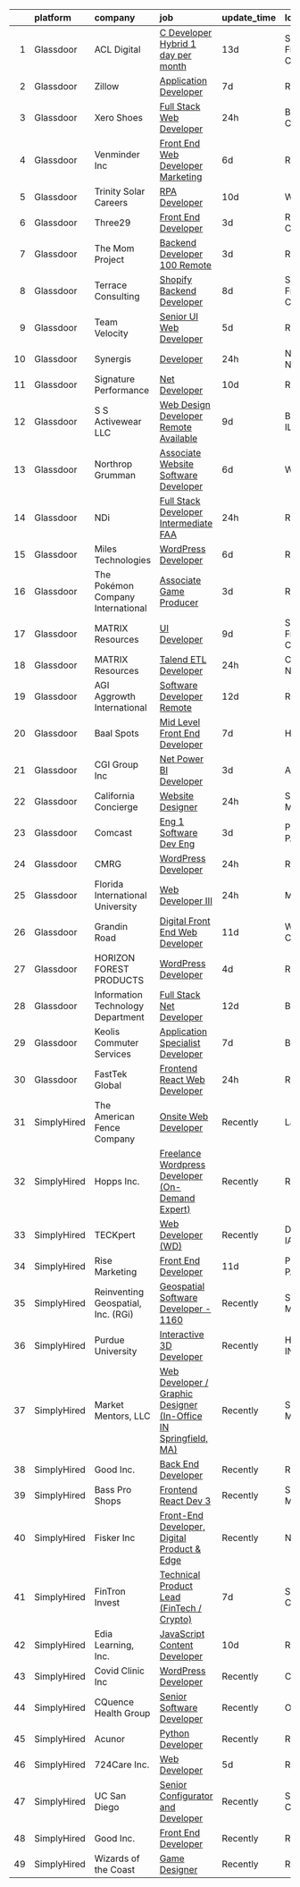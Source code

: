 

|    | platform    | company                            | job                                                                                                                                                                                                                                                                                                                                                                                                                                                                                                                                                                                                                                                                                                                                                                                                                                                                                                                                                                                                                                                                                                                                                                                                                                                                                                                                                                                                                                                                                                                                                           | update_time   | location          |
|---:|:------------|:-----------------------------------|:--------------------------------------------------------------------------------------------------------------------------------------------------------------------------------------------------------------------------------------------------------------------------------------------------------------------------------------------------------------------------------------------------------------------------------------------------------------------------------------------------------------------------------------------------------------------------------------------------------------------------------------------------------------------------------------------------------------------------------------------------------------------------------------------------------------------------------------------------------------------------------------------------------------------------------------------------------------------------------------------------------------------------------------------------------------------------------------------------------------------------------------------------------------------------------------------------------------------------------------------------------------------------------------------------------------------------------------------------------------------------------------------------------------------------------------------------------------------------------------------------------------------------------------------------------------|:--------------|:------------------|
|  1 | Glassdoor   | ACL Digital                        | [C   Developer  Hybrid 1 day per month  ](https://www.glassdoor.com/partner/jobListing.htm?pos=127&ao=1110586&s=58&guid=0000018359b735768601fe7c7c6a97bc&src=GD_JOB_AD&t=SR&vt=w&ea=1&cs=1_4e04e28a&cb=1663657523000&jobListingId=1008120640010&cpc=3BA4CE39D5B5DEF5&jrtk=3-0-1gdcredd0j4gl801-1gdcreddjk6f6800-801cc5f6b8a2dc37--6NYlbfkN0Aba5oU64R_O9Kj8y6RMdSSFXuPwn88DcWu9IRDlipDHjxHIIFB0atBqVJ04z1yB3-zVbBW1E7HDiuv7cURlbVcX1DLCWPJGCSz9faxy3NSQxHduDQPlzHfzkphYPy13RfI67sQ68DUIh_ZwbelPbL-_EdgydFs81pOBEriKRtxEYSCtTcLIZ-o8sT1TvudMGZaw3orXJn8FOTY1OMBBCXcKY_LMp1PlALY3VVyzwIxX4x8wms_DaFTUQzyBiBgQXpQRwiMypGkZc0bPrVTKXY_2tLDEuV5IOw9GG9AWtCcAPbmFo7wLJk0hbMGyrNvIWxXu_tu4Oa6RRilxrM4zsuCOVU6LnhFUfKgRc1VjSNIQ36ZdJks8dHHOrRZR63YNZ_ebhmivOkLr-xcQr8_mhnVPRJZZDmIPrz7oaFSu2tU1jW2iVGEBGgO8NktoHLkdMJkGpuhkQjxTfdnADUUoilZroncmKkai32O5--pLTaxMDAeQgybTXkFUqToa9S1Q6jYfxh-Pta5HA%3D%3D)                                                                                                                                                                                                                                                                                                                                                                                                                                                                                                                                                                                                                                                                | 13d           | San Francisco, CA |
|  2 | Glassdoor   | Zillow                             | [Application Developer](https://www.glassdoor.com/partner/jobListing.htm?pos=117&ao=1110586&s=58&guid=0000018359b735768601fe7c7c6a97bc&src=GD_JOB_AD&t=SR&vt=w&cs=1_d6483fba&cb=1663657522999&jobListingId=1008134172887&cpc=F41FEAB56D215062&jrtk=3-0-1gdcredd0j4gl801-1gdcreddjk6f6800-c6daa90a6669b9ab--6NYlbfkN0ANMurRYyPEXg08u6OamUd1Mvhk-zhFSGYIZgoJR86UvYL2v6MoUqae-sD5DnU21vpZhuaoMFJt9wVyEyvf2QA1XfguwhH7G3tM0-PNgW6CGdUX9LBJEjF1WjQkIfj4JRydtvPZugMScW5L1yCyM5tNJ9G8L6OLwOTqSFwB3txImu3bDppioLDptGTLiUMECxHfqPOqgSTw0ABBBCpKrGeekDEKX_--zHtZvKUl_b5DLWVwFiBQFzCHW-NXsWzBuQ95sHOz0lfEFDK9gQzFMtKgoUmFWxiHIXoLu3KNwxT72rNjB7f_hrxzhaYhH0cJefYqI5EJYcfQPbN18XXLxARhdCQic63TvNCKqy3hxBVWhhTSasjKkDylx5v7t1qDRznrZK69Co5E6S6vzJLEBT172Lhbe4xg4PELHxpR6S-byNXBaPgpcPI-S_NAH85ZOoU5qz-r8ZcAsqzOjNOd2MAYzhcigH9L5fmS97lN45wrhPowg-kJB_WfzqJUQ1RZnF3pci-acWyzoSwYMNmucWQcA1zMs8P9PXwYyMUlhbM-4l8t6gl0NR_lpz3kupiplvL9flWS6OsYl__sYvl2caS_uFeZqceVZuxIOPi9mzHntaBGbrIPZmxxHWn95iNR7eq9IKlNw3q4pbz6XaidH5r-FxKudmyQkkOMMDhvps6Weoetw5UB108uRBt6fuirJXQW1RXNat4HnXIxbBRg6cajChoDKPGHMP72HMxMvu3WrHFHcwNmmM2lLTrIujD7ZEPsEVxgTv0u22Q-n-mWRUYICofBZ50tw7p8EnNzhwMt42mirH51CkdH-rTaZnMWVWphzjsOcLePLvAJ01D-oPHLInBicwpN6Ylz-xsNwDzgIQRhmagO4THzMT0CugthXy4%3D)                                                                                                                                                                                                                                                                                                     | 7d            | Remote            |
|  3 | Glassdoor   | Xero Shoes                         | [Full Stack Web Developer](https://www.glassdoor.com/partner/jobListing.htm?pos=110&ao=1110586&s=58&guid=0000018359b735768601fe7c7c6a97bc&src=GD_JOB_AD&t=SR&vt=w&ea=1&cs=1_c6581930&cb=1663657522998&jobListingId=1008148824043&cpc=39BF0EDDD7C951CC&jrtk=3-0-1gdcredd0j4gl801-1gdcreddjk6f6800-62352c042d805973--6NYlbfkN0DzynapvrCObED1EqteACv0p0CMWqlGToqUPIkEagEWSBGIkxz2_2kyzR3XU8jSqGvUYMNKOLHPqyjDyctNDOnRIGbK0Qn2VDLXEGvd9uq8jmGFFK5WxTeDQ5c5cigF87eEHV80hqtzH8_72oGi20E5X1rEJMOodl9dSYziajniHTEU80PmcH5YhMS_pY-DXxmMRP27FTRYbmim640RHJRxc8WR3uLuPFHqt5w_9eIO_uy0lIEKchVX-3Mem4XDfSTfQApZA6D92a6aq3uIdQKHrOHhAY_XZgOvcngsA690_K1flUtvQoWXxTbUW_gk5ybL10MDG7_nO59i3tEUErvJv4rCk8u9Ef3wFE_4k1Vox-v5lbauEi__YWBeqR2VaoZmi5XCrNbjgR1dUPj-jmAxtYX3DEnLN4GMNohsmxU4NCzJz-_wGNYQA_ikWewMocXLffX7ipbhiGZcGOml1RsBu4WE1M4syWxfDTK5Y8E_-89OTLUJ-UGC8KlCRkTV21OjGCJwj9sAWQ%3D%3D)                                                                                                                                                                                                                                                                                                                                                                                                                                                                                                                                                                                                                                                                               | 24h           | Broomfield, CO    |
|  4 | Glassdoor   | Venminder Inc                      | [Front End Web Developer  Marketing](https://www.glassdoor.com/partner/jobListing.htm?pos=116&ao=1110586&s=58&guid=0000018359b735768601fe7c7c6a97bc&src=GD_JOB_AD&t=SR&vt=w&cs=1_5be493b1&cb=1663657522998&jobListingId=1008137705583&cpc=1FDE87803EF93CD3&jrtk=3-0-1gdcredd0j4gl801-1gdcreddjk6f6800-9c2c667d64d5dd73--6NYlbfkN0AMXubMcf9zG5pjFo4NIRXEjYg0qx6HblbRQuuKPpnfpXE45buNZenyR73WnvM6Gj_TxmnR_7UGvj-8cbteU4okCrs1kncrxm1xyl0xTadn0dtKG_-rZJMo7hj1OfHci8OjVNleQ2xJ0bkhckBnWntSSaB4v6iJujgNmaSADRvYST7rF6XPl8fUjHBx1xgA-06_Z_fH1F-SUzOenb7PjL8lHxK9LbFbKcnSPWA0VVZxkymV-eGL3kBNtr-8woXVcOJtSQYvX6hmaOkzQVgT7qcH-4kedS8p7HNGa6P6mdG3cUJBeyA4__Z7Bt23K55MYrG3vQDnZ22uOfLIVhf-WMaaqx2axc27awppR2RrgmidTGU4KjzNOAKC017ua9SlD47e2v4J-LNcr99lSBNa5LDjnw-b9LYJ-bYkFNTUccFMzmowsghyk3t_2LWEXAQ5GRMlO3Ch74DKeDHdijkGHr2a0w0Xf4Bdy9k%3D)                                                                                                                                                                                                                                                                                                                                                                                                                                                                                                                                                                                                                                                                                                                        | 6d            | Remote            |
|  5 | Glassdoor   | Trinity Solar Careers              | [RPA Developer](https://www.glassdoor.com/partner/jobListing.htm?pos=107&ao=1110586&s=58&guid=0000018359b735768601fe7c7c6a97bc&src=GD_JOB_AD&t=SR&vt=w&ea=1&cs=1_c6aa9f6e&cb=1663657522997&jobListingId=1008129949336&cpc=DF7064BA3070673B&jrtk=3-0-1gdcredd0j4gl801-1gdcreddjk6f6800-4a8083cded4ec5be--6NYlbfkN0DRfXgnCNOeOJA9-9ohrCveYZpir8Ow4LyTLNPAPiatnQ3uk41n9Y1U_vOLC0ie6Bmai_HBCjMUydSkxr87UCyvU176Z9vIC-r7483aBOzgzHUzbXHDBGgN9PJlYVko8z9R78ODMCO9YxnKtPdHAcha8-3r0efNI80AuLwsWeBHywyJqZ7NWVKbJY-XrNWs-YcGnzd_qBXtOmnyIuBnM4KEp2PVXWw1iUTLFfv2J1gyxRpDbeltOsXE6dgQOPBykmFNZ4aNW4I3mvQ_KYPqnJvlzO9vsr7ucYxuBSuTS-6ux57Eq8Gw7PRMlT9qV7I_5PJlVZ3SBIyc7ajVusugu718dpJ6bFm3tUjRx-NwN0ePjPJ-PCJnwQfOIK-HyadrNbedP55Ehucx1yUlUyQijGrh_QV8UdYVbS3uv6y8bRaUs00OEyjnFVg5RgQfgXbtoK083Lw0faqVgEojihHBZT-G2xlB6V_ME57DMI5xSCFmUcNnNBNjv9am9yhVR-8iyP9TkaBqr0iqz2MTOx0KgGkOxDAHvmQjwxQkltv02Lx-y15avLoRzt3-Fbf6MJ2X39H_XPhwOsoINqCVjmqHcq-_YIjrs2yDcaTVSNpvKnWUCGyq_Tag8nBO615Ki50bp0Sm9TYdkO2MAj8YNDUioPDexXrwSAsf6WHvgCJBEOTgXw%3D%3D)                                                                                                                                                                                                                                                                                                                                                                                                                                                                                                                          | 10d           | Wall, NJ          |
|  6 | Glassdoor   | Three29                            | [Front End Developer](https://www.glassdoor.com/partner/jobListing.htm?pos=109&ao=1110586&s=58&guid=0000018359b735768601fe7c7c6a97bc&src=GD_JOB_AD&t=SR&vt=w&ea=1&cs=1_becfe3dd&cb=1663657522997&jobListingId=1008144963494&cpc=71532419B2302243&jrtk=3-0-1gdcredd0j4gl801-1gdcreddjk6f6800-89d413e20bca50d4--6NYlbfkN0DOpJe5sqvsnS8zp4zrY8TDjR6pOow4ir8kCLqfjZsI7K6Y8gOkEEoY8NgEAarjqcE0KsLilZNPhfLw9yjQmhzXtf9unzjZpAisa73DsVuwSAZoRnimmCbNdektoHwY7olP7L6LACQsWYkJ1_ibeeirjVO-WbxZ4qUQSj4OVMVDd-lN6FmW2DybGPL7ChwXsNt7lCkNKY3gfdJr91Okf33pbiPcTg-NemF4UwjxIauakMj35dusjBCLjjfpuvg3IrJ4zSG-sEuDBwn73EuBDXLqs-wcLXFpZnXIVzVf01O_vFJnwBJ5xoOPOUppWZhlC40cCQl5_QDgjBQUSKEOadE1d6kbhmluPbXzCUNAOoTNFFFFqfmZmGVapCRpdmfLe-LY2ejnY-fIBk4QiCywf6KBgEa3yLqWAs2P6vZhx5ccMrW0Zoxg_y1vUSSjgsHoQtbRTN4aXu4oJ4vIKPADDzixWeBoTyz7a62xIx-rSvr9eCMvhqoTq9tgGNgkqSR8YaqCK171pNZC8V14XPhxHg04)                                                                                                                                                                                                                                                                                                                                                                                                                                                                                                                                                                                                                                                                                | 3d            | Roseville, CA     |
|  7 | Glassdoor   | The Mom Project                    | [Backend Developer  100  Remote ](https://www.glassdoor.com/partner/jobListing.htm?pos=125&ao=1110586&s=58&guid=0000018359b735768601fe7c7c6a97bc&src=GD_JOB_AD&t=SR&vt=w&cs=1_c86f03dd&cb=1663657523000&jobListingId=1008145392686&cpc=5EFBB0462F9C6B7A&jrtk=3-0-1gdcredd0j4gl801-1gdcreddjk6f6800-5b651e14934926b2--6NYlbfkN0BDp_epf89aHDQhKpPegNJQ_ldQpEFZQsM9OcONMGxWx6pU56EKHF58QjVdAUvn2gXeOSoS5MfUM5pmSBkzILcBCDhvZcgyVCenVeo9HuhxDgSwcYvHaeBkHXcxGKGn_zbaDhzZFX2bE2yXLiQ6m8wrnKPgv57wGoRs6iBPFgjlgTGtBI-FVe1jq_BTUY3n-0t0ymEc0bD1ADS5lbNP2DboO0HsAPJSZfB24hH7VvBTTQbAxL6JbeYMOEhcDK0usYp-nNA3x_swf4sBDjq5_AT02K9sJB5HlGYFb05RH_jmpKX1CSqzoFGgKunVYusQ5V8tr91BP-Jzed85SR2OX-Y07uy8X6JeRDAzEaXIqLI7oZubv75aEprnnz0tG7brpyC7HAdii99DO2BGEm-zPaxeT6InJk6o2tYb2j890U2WspUetFhTCxskVOqCTgbZ8X-nWz7Z_io3HlBMV2MHwUFGWtloS89l_gVt_VNR-V02Vg9AVepDjx1bdty7v1GXMisbBMO-77fSCe7g1m3TiKPQ3RNmSvaA2vnRkZcjrnt6NcjxV8vRTdDYqQAu9NrjeKnRIQe6as8jAQ%3D%3D)                                                                                                                                                                                                                                                                                                                                                                                                                                                                                                                                                                                                             | 3d            | Remote            |
|  8 | Glassdoor   | Terrace Consulting                 | [Shopify Backend Developer](https://www.glassdoor.com/partner/jobListing.htm?pos=101&ao=1110586&s=58&guid=0000018359b735768601fe7c7c6a97bc&src=GD_JOB_AD&t=SR&vt=w&ea=1&cs=1_e1e15932&cb=1663657522997&jobListingId=1008131665606&cpc=3FC978A59470AFF6&jrtk=3-0-1gdcredd0j4gl801-1gdcreddjk6f6800-1c745938638481c9--6NYlbfkN0DiwaVD3HiDYB5250xOpg-Chrdpscpx_0ux8G7tjQr9ZR6UMPMRjdTvTUWpf2dEqSjMT8llVy6Q8N0e1JKvFsdfzuKIu0sxfrHWG-Kar41zu5GpyEoS5KY-3Q0TFELCpMXZoWPJQJHrr_aangUA5Y2m1_4W9Quqo6IehgHp2FD9wNUGsjFMD18NZisCFPifBlhFl0tl85vP83s5kLlL-pTHASsqv06n2nAICd0N-RXwgd8Kgs2kSrmrr8zWCewO4ltTJmn8ReqK0qcpEMdzuyBV4ihQUM3DeV-TcYPRvFd7lx7QAnYO8H9zE9IQ4oVNn4Wd-oaIxApsn-OFpq2L-kqKCEv61eXrEDiDLCj-2Naezo7O_KQuBDe0XXEztWVDQo1WXSwsdsDCaU50EJoLIvKDu9PBMA7KIP7wFNrflpxTDa5McNdCxZRYNaIhrod8BdMB0e44_Q6wfD4_JN0lf8NZT_OjyHKVVl6ij4gq_nzqraYhywrQf_8Jn2Cy6dEZeU0%3D)                                                                                                                                                                                                                                                                                                                                                                                                                                                                                                                                                                                                                                                                                            | 8d            | San Francisco, CA |
|  9 | Glassdoor   | Team Velocity                      | [Senior UI Web Developer](https://www.glassdoor.com/partner/jobListing.htm?pos=119&ao=1110586&s=58&guid=0000018359b735768601fe7c7c6a97bc&src=GD_JOB_AD&t=SR&vt=w&ea=1&cs=1_247000fd&cb=1663657522999&jobListingId=1008139737106&cpc=9DC6E4D8324653EE&jrtk=3-0-1gdcredd0j4gl801-1gdcreddjk6f6800-a6a900c947c52d3c--6NYlbfkN0BmIoKocX2EPZz2-LnVx7uj6CrWseJC8UJJqrhDAcGvGbHIfW2NzX-jIZ0y8ufI-FbHVDakPxMfsXPNcnSp0AHIajoCZHbxt_CsH4mo9OCbfbe4c_msTAouXwL4dntkNMyUN_1K5NpnCFnpLJA4H3rBxHNmYNDQgyOsCKV_4buafCenoF19WReX3xe0sTn4ao37yWsSo74V5vP5KVEsI26C6KpeXygtuFITzwZjMQiLzL4ZXbDZZ2zEdjsZiH02sqD5dzxsd-Hy-X_O8aN5kyfzSSXu93Xq9dONzaIXjPzFqq8rbSYgkrFmJwwdwPtvEAwYildph3Eu8LLM5kW8tYcCwelxPAqUVK0n9SO8BW7FNPDg1e0VeWTvqBm2UJ_iuHRuwehMR4jgHyKV2aODHICZZKmGNvt_FSj5VrUyoWAGHRAs36XMeboIPlBoTpf0Y_V_m7lmFn_0J20wxwISDT9PbFNAGUt20-sE-z7pzjWCoHk6aQmStDue1yFg9SOaqms%3D)                                                                                                                                                                                                                                                                                                                                                                                                                                                                                                                                                                                                                                                                                              | 5d            | Remote            |
| 10 | Glassdoor   | Synergis                           | [Developer](https://www.glassdoor.com/partner/jobListing.htm?pos=123&ao=1110586&s=58&guid=0000018359b735768601fe7c7c6a97bc&src=GD_JOB_AD&t=SR&vt=w&ea=1&cs=1_cfe44b66&cb=1663657523000&jobListingId=1008149172444&cpc=632C08DE5A4EA969&jrtk=3-0-1gdcredd0j4gl801-1gdcreddjk6f6800-ed24ccf871aaacdd--6NYlbfkN0DW_ZuMbP_m-EQUZBg93ahRtEkkdXdviKhoJnsIHoZm_Bzf5R8b_260hvBh4tWqlvhZi22Z_TT16lIpTTE5pWdOdzHGAhgbKPwlscpXjr9tthTS_cw4C5AaNpIsbpbIyCe9e_hDXEGSMJO2_kiXSqOnYraQJy8rcUk-_XPd7AnHY9L0SKwnlnMoaEmMIgF1SLZkV-wFvdyIuL9L2Oaa0yBbgjw7fSs0ZVZ-dLrcm1ZslW7s4oNkCHNVe5Ok4U2gRa_wiTLJKgKE7A7gI4NeSdOtPh1KfI3MJqSxEe8T1LPWOXJ_QhFsF2sZRhh0OVu9brElgVqzdZ4rmTlTjese34XqWS6U35wCVXlFJcul6eSvPkf5kbiBl4jiTLa3rEffzTUofExB_ttpQup11LhoUyEYJ7yKMulyD25Dm036NOTwgGA_pNx0ODHKEb0a6QDlucyItM0L7Eg1PzxPq0tNnvV1ije9_pG0D8oShjmXAlbz0_YOJOItcmypQOiV355kmO56w6J23pCyPg%3D%3D)                                                                                                                                                                                                                                                                                                                                                                                                                                                                                                                                                                                                                                                                                              | 24h           | New York, NY      |
| 11 | Glassdoor   | Signature Performance              | [ Net Developer](https://www.glassdoor.com/partner/jobListing.htm?pos=122&ao=1110586&s=58&guid=0000018359b735768601fe7c7c6a97bc&src=GD_JOB_AD&t=SR&vt=w&ea=1&cs=1_791c2007&cb=1663657523000&jobListingId=1008129201684&cpc=44CD5376B8534B8F&jrtk=3-0-1gdcredd0j4gl801-1gdcreddjk6f6800-f276d1115cf58d0a--6NYlbfkN0DdI5e4NrRhJzkh5_rNc4iJsqmw_rK-1extVvYQlMkdwFRmXS0qm8nU-JxbqHleaeIjy00LjGaNRKyKI8tQK73iJvL9vjfzdUjL6MmRzYFsT-Tf_2d6pA67Vr_5YKQQ_zKhdJbkV3jrXuP0XPlNHTLuXoc_2d_1Qj8SxURG6Hio4x5gve3RpCdOKEhBqB9Yot5jy3aSjY0cqoAWvF13p06lmHoA-8nS0f6DHD03za7DG8TsMvk0z2wm54Q7-nk16eun2onxtshhoOGfdL8WdFtLCdGtm2fpadEwTW1Kxjtbc4SG-wOqf2RryC7ufCwUofvrbmpiVJp8wymX7XpmsGH7UM4qsfMr5mXzKM4wFy9R_AMMyDEropFZ7e2531xqTwIcgbu9bXHAThopMfoLTIHkbf1dnBp0xGrkWx7bZnfvXYAec24PX--mH4qjSwSiPXIA8x-WRKLFOYIjYfhjWff0UEUdhoVFAJ-Id-PP9vW_iulgNedta0ur)                                                                                                                                                                                                                                                                                                                                                                                                                                                                                                                                                                                                                                                                                                                     | 10d           | Remote            |
| 12 | Glassdoor   | S S Activewear LLC                 | [Web Design Developer  Remote Available ](https://www.glassdoor.com/partner/jobListing.htm?pos=121&ao=1110586&s=58&guid=0000018359b735768601fe7c7c6a97bc&src=GD_JOB_AD&t=SR&vt=w&ea=1&cs=1_d2620925&cb=1663657522999&jobListingId=1008131212019&cpc=654405A9B1E0A9F5&jrtk=3-0-1gdcredd0j4gl801-1gdcreddjk6f6800-e77e0e5672b8281f--6NYlbfkN0Ajr136nt6A_LHOZ7dazkZBMRVGXfFx1UH3hXSlGZi78qV2vh4IIPaG56QxCFgA56BicBY0oInP0QPYJd4kFVbc7huEHz1FXVqLxP8gElzXxfnWXkWC5Tk3amEWpKQOdd2DP_B235foqRfXk2sCy5zcr5ta9uztYyWr8zoLSfktUae741wAEOImCxf8e0o5q_ycQgCe-ixKA06BIbumOe5BLPPJtlkagwve9y4va0OfsQAKsxCenDo-e0egBF_YeVmTaHsb1PpDIfkcuksTRm1CBPpVNSQqXTL7puXC629Qy_V-ewNsSH8dpfrqbqTNaVMQXwoxF-R16EjOGRPCO2eUtOVAmcSkLUOI7Aw5su9_3wk74ykTO3Xjqe92rABt44B5iKSrv6T4TSOskGBk24w5eD8xnt1NgGnTF9112X6Bpab7E59f8elpd7TkQR1lBeN2nXNcTI2WDhqZFp7JQm6XL9Wjhj9iOwSXrNUyxH1foHvhw5oji-NWEHwDydevMd8EDH9klcKsbbu8tQv2wiGLVMfPvQtNlcA4E22oXEG-U3v2Fy0kJI5NnR2WvjJi7j0BZG9Ze-umiNhCKl5r-xxEnLAIU11bfYMtFZW5pkOU9USrHdO536Qa7YHiYSnQvCDutyZ-rrFKO_ssjGqdPuMk9ysoP1hc-2KbUquwUb5qzpsLfAJ-FCatrcJhI570bhG1WHpPPyLqldA-_hxRq03LB_k3VGamtex6GkYF2bOxjvaYcL03NY2HsN_BywkQbzA%3D)                                                                                                                                                                                                                                                                                                                                                                                                              | 9d            | Bolingbrook, IL   |
| 13 | Glassdoor   | Northrop Grumman                   | [Associate Website Software Developer](https://www.glassdoor.com/partner/jobListing.htm?pos=104&ao=1110586&s=58&guid=0000018359b735768601fe7c7c6a97bc&src=GD_JOB_AD&t=SR&vt=w&cs=1_f61d94ff&cb=1663657522997&jobListingId=1008137362453&cpc=E5CA8B5EFD9AC7B2&jrtk=3-0-1gdcredd0j4gl801-1gdcreddjk6f6800-86b1a5d6f9f172cb--6NYlbfkN0DPf8Tf_oakpB62WadId2dzQiWExtALTi0lpCM--zHBL1trAzPQuAwgDIBcPqMXQ2nc4EmwImsHmwE1-gnHruXxTntoxsk0MzAG-MSGLqf9XKwwNITuXSWbe8SV1c_vt-SIXVtuLKSFi5VnwXvOVZ0nAFl2Q0PUcJ8D4X6Dh5bXHmYQxhwi9XpojqqMKIlqHlUeq6beAfYll4mkNnt_T1GKWyGEbLiBTtptLB-k2ll9QP_-7EFgXq2v6B1N2fLK1KGym3csxRL4vHeijx2oT_ET28lK2CAILjmYMMLMDAJo8H6kSjdnon6iUFEd6rG9Bg4gatdta2MTkmZWcpPLDMzrZkOMOCxqR-0-Wl1kVXoBf4UOkQAc4BsFa5rWT5Frkk8ZkUOgrcZMVtuRGMkZ4WBXEWFkBnQsvlk8mEmCvfZRMRIE8sIjJhchOFzssemH61Tgh2Tmg5Pq-15SPD355QrlfYICq0dtgX-cto3XvdBoP204JI80wFiIdTR5ownKQkXQmjpaHDzLWJJx5M7oFPi3e2Lwn2hO06_wrAXckBtAJvGo6go0plecb4psEiSy7G7SMkbVGBjuGAJLny4Hr7otTcV3mEurA105gLULgVHD-b2PBLp4RsAa4QGzB8nI7gQMDfQO41mLPw8NYJ9AAjUZn_sHjkeqnEc61FRUmuwafL_leWir3DCJ1AQVzso-1xuqPS-ib_SPYUL5lTeHRpDfwHUW1Xv-GPddz47Bn2ywXNq8NxRTl0iJNdlcLFd_QnRtIH-IpScr5hJ2elEIdw7PfTmEINNSShkdO_OxZjCB4w9x3QaxzLsjMtmsau5Zs9EpssQjfbX68ebKEPzkv46KI4GkNIMrKRnemoAJm9ZdInCDxMwWOeM-)                                                                                                                                                                                                                                                                                                    | 6d            | Walpole, MA       |
| 14 | Glassdoor   | NDi                                | [Full Stack Developer  Intermediate   FAA ](https://www.glassdoor.com/partner/jobListing.htm?pos=106&ao=1110586&s=58&guid=0000018359b735768601fe7c7c6a97bc&src=GD_JOB_AD&t=SR&vt=w&cs=1_3dbdc4b6&cb=1663657522997&jobListingId=1008148744725&cpc=009A9C8147DF705D&jrtk=3-0-1gdcredd0j4gl801-1gdcreddjk6f6800-60c1a23ebb733074--6NYlbfkN0A3VaODdm2fK-WKemQE1laBmzgYXWNd3f1w72UIc7GlbNjKirEoYrPncWt0EFsYMYdrr0c9wl38zsC_AvsQiWz_iJVSWIVIHaBNL8ubywUQRO4NNWhb9-M0OkuzoULZytnG3B15vNf2VgrkaeC2LYlmwO7ObY0yXMsegk25YAyHsbryRZv-Ydbac0-7_JPkhhJB9ldfsXNSkRpxL3FphY4R6RVxtxpiWO854BeOQrHcuDW8ykaAoxgGYr49tjt9ljVFV2y2d-Ur0XRAgR-c7DbtIEpxRWgafzamp5EEWaXAZKCyRFUOLc8eccZa1St0nNUPnA8aK76J2HRy1EKZ8NboJlLG6vp6ForjOSGxg6FjWSvNA33mwjkuOB-U5T6tRKgMLkaPXDhQrjWb02FsdW0DQvRA5WLGjEx6IV0FjInrgPMFkoU7I8Lqa_-wSJ0KSrqoD9xr9i0ge2Y6_C-UD8PC1wQyTUDxpFmjiVCdQIiqGQ%3D%3D)                                                                                                                                                                                                                                                                                                                                                                                                                                                                                                                                                                                                                                                                                                   | 24h           | Remote            |
| 15 | Glassdoor   | Miles Technologies                 | [WordPress Developer](https://www.glassdoor.com/partner/jobListing.htm?pos=108&ao=1110586&s=58&guid=0000018359b735768601fe7c7c6a97bc&src=GD_JOB_AD&t=SR&vt=w&cs=1_c9fbde78&cb=1663657522997&jobListingId=1008137033580&cpc=8795CF9063CD573D&jrtk=3-0-1gdcredd0j4gl801-1gdcreddjk6f6800-a11965af55a398cf--6NYlbfkN0BVdf1B6PmM0EbVgUWLOgQvNQRrNviRWdVUeK6ei5hun3g8Fml0tpKEPtFJggZi-KvJX8DkkFMxHxg1KVCnDH3iXLRbs1ZCUpoxUVrDwHHubYB836ZGil8FkKw2TkzWN52-PXMt04pv3pMkGFVzKswV4UVUU2XOU4JMpdwgdE1dEeqIZlgRk4RaFr7VTeoQpqQZF1SpdB4y-6HuJw5x_-igJYKu4inscX7OyPnpyNrHRaHTyR0CVH2bq-r0IFloGkmkZlhZ6zoZRjnAS2tEd7QPqWXu1yTVvx7ef4PQDX7XgatAZt5nB18sQyEMYmAWb0Q0LLkBSz2ZklzA_5bBv7cJMNGS82uZ44w0MsqhMphgENlNfa5QvDSPJl7INO9MqPntGYB60MgbhViTv51A4ytuZgOMse99UKWaWiVjCnWjfjNfLOeD33k9JwNiFK00YYRs-TgEUNGedEUmdXOqybRkdSVXzHVCmRSGE-pQfwGF5Tweix8ObOSu8xb9ywqC_npGdFvU_6X3_w%3D%3D)                                                                                                                                                                                                                                                                                                                                                                                                                                                                                                                                                                                                                                                                                         | 6d            | Remote            |
| 16 | Glassdoor   | The Pokémon Company International  | [Associate Game Producer](https://www.glassdoor.com/partner/jobListing.htm?pos=105&ao=1110586&s=58&guid=0000018359b735768601fe7c7c6a97bc&src=GD_JOB_AD&t=SR&vt=w&cs=1_01f830fb&cb=1663657522997&jobListingId=1008146008166&cpc=42BEC95245890617&jrtk=3-0-1gdcredd0j4gl801-1gdcreddjk6f6800-f24d39de5ee6636a--6NYlbfkN0CsgUO0V2fSZxJANSxJiftVXeq1wpG4BxYFHzXoW0hPJv2peq4EG1Sb8vgmQ-Y0im--14h3cbhZ1KRewcYKwpVNiJTmWxjYjCgWeSZ6w5ZAQb6UqqzUGwnwxvxNTmTYPHx3TcsEUl-eQjKkoqlkUEY-NacivUSIHnhDe9wdTko0qRDNS6BDBsfcrxINcuc_ZwZS2lNrK4IHJpdRwaQvBxP-SwyiBStpvxm2Ghn_N1YsH5SiEyYZI-Gr7COHHDZUf_xMrry5bxfAokBN2Rgn1KTX97Fahu3J-xFoVYnOMBm6t14OYtSxFcbRfjzMznM7Vz_QbP2lnYvRvIVeP1vLWPldcc2NjwpjiGEO2Wpx7jv_qg9REWa18hVEgRMP1syGokC4Web643L0OV2QAoH8AJmkYGupjrlyVkdpBZPjy4z-EWrP4J_jRgjZ2Xhw7LbVBzrpxvVVZx1ENHV5sUeBbGRZGIpekLWlWEc6jyeQB8asKVKr473EUB9RLgbmS91VO3RASnwfiLLDmrDjRx7xPEjXlNaGol3Nw1CBt9XBXHAf2J-n1QtmhViUPYZKUTAwGBLA5g5mw7Ji9O8kd6d0oieY2O7tLXXCpQVA0I7OdXS3vziTy_fDI1aQUvp_U5MBCOQpdjOmPjm_HyJ0WGxI6xXQZGpoYAyy2Ptvm4KSxYMEJyeYlaos4RGuW99c_-_XL0FDu6FvowAE4Yj1IpDhw5RR756_YmVTQ1dWLhvMRbk3uyRTd78xWQh2DmxZVX8xvEtF8yvjApOyJMMBy8UEnsVgmex-2hIqN_xCcyPhAjxbncw80sv073sN2Ucp70T436Og1u51mjHbxRWx3qayBvjGV3i7PhzGm3RrXZSkQaIZm45fVFzyK09U5X0NXfJmMXJCnKBFwmQ9XiIzsoyURH2CfHoQrJ-ehxyOEdsaJ3ompQ%3D%3D)                                                                                                                                                                                                                                                     | 3d            | Renton, WA        |
| 17 | Glassdoor   | MATRIX Resources                   | [UI Developer](https://www.glassdoor.com/partner/jobListing.htm?pos=128&ao=1110586&s=58&guid=0000018359b735768601fe7c7c6a97bc&src=GD_JOB_AD&t=SR&vt=w&ea=1&cs=1_fe21a541&cb=1663657523000&jobListingId=1008130533003&cpc=6FC5BA77C9A4CD78&jrtk=3-0-1gdcredd0j4gl801-1gdcreddjk6f6800-5cac1ab4497b3887--6NYlbfkN0De5ppvndiyxA0pMSLQzOe_j9Mra0KF_8EhxTxOKXtZIfhM20E97mGJ6rqAxbACvL_0a0SB8ifsRZ7oEM8G6w2j_yHRsOrhKLkfDrSWVCp5MuHxvDNwDX7dNTe1Yho1QxbUuO2l8kg9aLCwBUQi1wnq9uEcvLeuv6V6n79sQQC5cgPGvYJ9D80iv7ydwEAl90fEegVbPvV9moePcRo2U-6eehGb1gpIPnrL8O-AYP2BXqYVmyG0FhSgujTpcUjSHgNXMN6d9TUkP5ux9MOk0Xjt0IREKXxhDBmdN4exiMxxxxSwTYkU8r6xrhEEbHoQsERICit38LL_3QsVtdvv7bVtO09hg6AHcscoSoPLkYYf2oo3R41MMeHoigdtPP_0DyYFYcFlbMosiuYfDY0Iekszx7ZfBdb6VldwZ1JxxrkI24Uo59PvIEPdEVxqho8bxdYL2btOheouskopWFi4e5KYrZJlsQH9t4D8tVKSN-D-Eg-sHBIcsyCmtkFB0idgNosFJDmOWPbWCjsjQ4Y-nPk6johO9apqaOGf_04xSVdaig%3D%3D)                                                                                                                                                                                                                                                                                                                                                                                                                                                                                                                                                                                                                                                           | 9d            | San Francisco, CA |
| 18 | Glassdoor   | MATRIX Resources                   | [Talend ETL Developer](https://www.glassdoor.com/partner/jobListing.htm?pos=130&ao=1110586&s=58&guid=0000018359b735768601fe7c7c6a97bc&src=GD_JOB_AD&t=SR&vt=w&ea=1&cs=1_901888dd&cb=1663657523001&jobListingId=1008149549915&cpc=451933188B21919D&jrtk=3-0-1gdcredd0j4gl801-1gdcreddjk6f6800-77c98dd778275755--6NYlbfkN0De5ppvndiyxA0pMSLQzOe_j9Mra0KF_8EhxTxOKXtZIfhM20E97mGJ6rqAxbACvL-9EW0q10WdXFRtF1yTkZaj6oucrhOB657zjUNEkjnXcjc6-tlUnVeK5Y3t-TFQjWpPk3XEWaYMqhMMHKo4s7VIgDQG1sQlpny3A0_4JiNyfsKNco84GMJIudZRkbAb2t-sjpZOmlMbld1wYn8QIs-7lRkIEhDdGgsIdusin4HJtP7y5L6XNvCsl1UqGRDnyyhsLu7M4qcz9e4OujEL-2hXAyqH9HrYX2CiD7xl-YGy_nBVS9fK6H_DtBmfWTkqx7aX8Aslx5VWAekF9gALXwjB3xLw8bQ8BFGt3LvTFwI9ODj_R27jSuv4BdwLR5tQCXkeyZUb7cAAXzdLwx0yAvm73grM85R8w3w0KpybgQ0xyf2sY9CXZyQS7MXcq_wDmFUemMfNwD6AQecNFSqubpD1j5yoJe6csJAgbIF4qK8ysnPFB4LDtKh7rkvd7dJcFWW9YhPksrERgXgITsUNqhtsN6GO_MsrDWVQ8DdfmwyfNIQVRzeX7J4W)                                                                                                                                                                                                                                                                                                                                                                                                                                                                                                                                                                                                                                               | 24h           | Charlotte, NC     |
| 19 | Glassdoor   | AGI   Aggrowth International       | [Software Developer   Remote](https://www.glassdoor.com/partner/jobListing.htm?pos=120&ao=1110586&s=58&guid=0000018359b735768601fe7c7c6a97bc&src=GD_JOB_AD&t=SR&vt=w&cs=1_0031b064&cb=1663657522999&jobListingId=1008123247793&cpc=9C2286EA3771AAF6&jrtk=3-0-1gdcredd0j4gl801-1gdcreddjk6f6800-240493a7e473301d--6NYlbfkN0Djn2IX06ySSIMu1gfEBEDPYQmbvGwUh4vHPX3-iaCFfQnsfj8FxF0YxhOo-2lW_WottpGOt_iG4K_iuSi4My_2QSelA369vQAk0Bh05a_GpYG05czbSHP5QCpBtifp4rrO5380BLmxcgc1z1li4FB1991ijhvWqHZ5Zz5IpE_XBzXxDc-YHAxhfzgzApefNWDVWIceBlUjh4h8WQGTqZk0ZFID1wXgVVQDMJPrabdL0OLxC2gNPe_Qs9Rcox4CoaLuZxKHQOkjiEHz41D3yDObjr6Yknc_NRGqGe3jZ3DUtYjLLgfuBmR6B-OrCnUiVZVudf6JHiF3RbmCiVQbZDDi6vV-68_4bI4pvCsfHslXJNTz_YvyzClP1eAo-8ZDgkbpnLOWHIlGs7l3C1vwN3giolJcjAXkYVkb35NkSiJI84cUHfDxtzrbV2S9JavkTtU3w9fhkV-v3xlUhDnB2_1JU4S66M_CbIfabaG85ck59gYs9giAwCE-nwAHbNtEWCNXEqZkgtmNEFBgd2p1j8mZyiTaiBZEm2ILLapE4POZE8DBuUymbtI9J8se4Ly1InoCMsgfBUv7jw%3D%3D)                                                                                                                                                                                                                                                                                                                                                                                                                                                                                                                                                                                                                 | 12d           | Remote            |
| 20 | Glassdoor   | Baal   Spots                       | [Mid Level Front End Developer](https://www.glassdoor.com/partner/jobListing.htm?pos=114&ao=1110586&s=58&guid=0000018359b735768601fe7c7c6a97bc&src=GD_JOB_AD&t=SR&vt=w&ea=1&cs=1_33b1710e&cb=1663657522998&jobListingId=1008134394442&cpc=7F6F94E2229B3AB5&jrtk=3-0-1gdcredd0j4gl801-1gdcreddjk6f6800-6139628f606b89d7--6NYlbfkN0Bd1WtP5csUnixH8rSlRh3H6CMdDCnKzNYuJQ93LJKst7TdpxJAGul6YKdq4xQ9n4hw00X9u0XFrLYm7t09AfoEFklp2LhuKapw7ytNDnF2gOQ2wSZ2edXq3OYWryNr1Iw4J1Rllb-j9glW8RvdrpoQydN8KqAxY4tdC5jSFQG4SrVpTjZbDpURNZmj_vg3IQo_kKq7TCs-ro6ItU5opOzjQ8K6yNBg7vCsNGCNxUlwE1lP4lG6a6Ue7gtw8k9HoM1I1Jds734NFHHNEkor7WDUfOD4SXFy83MqVs4lmlcyzQI-1N_ZziwlvbHrzGnLiUMFJ6B8icuX08qaoHgNhutcRjd46xXm7XjoVruYaS2PwObR0ut6bb05lZmfcQlUeFOKORkhFv-gmEkX24CtnpaS7HyyZywjKE-BlVYRkTNYsO-ILnyS_uUyjerQIJfv-d6Yg_-s5oEASv9M9FRLdFRDBTGes5qeWddLYRuj5aR8VkvYsTNztP8JTmUKrP9fZPwnpkqfE7tOnw%3D%3D)                                                                                                                                                                                                                                                                                                                                                                                                                                                                                                                                                                                                                                                                          | 7d            | Houston, TX       |
| 21 | Glassdoor   | CGI Group  Inc                     | [ Net   Power BI Developer](https://www.glassdoor.com/partner/jobListing.htm?pos=103&ao=1110586&s=58&guid=0000018359b735768601fe7c7c6a97bc&src=GD_JOB_AD&t=SR&vt=w&cs=1_1af00ef1&cb=1663657522996&jobListingId=1008145709896&cpc=3E225290CE1C2C09&jrtk=3-0-1gdcredd0j4gl801-1gdcreddjk6f6800-ae3dfe1ebfb29700--6NYlbfkN0CmPt6JXytAhZscz-5ZOP53MMQ49Xi4hmwETo1lvmuAlevjIw8jJ3AlvntJkfy64jXHMco4I5fjTqx_g4QlEmaz8_44x4IoWZhS9yAya01MX6QuHEHArsM1MWPABlAb0RHVgrb8zQcB-7zqntFq3yjTdgtKSwT41XrGGW-vdAMD_TvQkgPoiOM1s8fdmf1TKx-qewAK89ol0zQKPC7Ow60j0k6KCJBwYB0_taN2B7hIlNge2UFyd0aktM4Z9FwYTMfzOFpCS5Lj9k5qZWI8ioPoUOgeKgpqQL2HQbAXof0eyFHKPwMMzt0e37X_D_VEWEo9ypm2eCw0WtTsC5_0Zutr9YTbt61JKCoy6n-R3pp1b6b8Sn7ibhrEe400vA2DqkeoL96aRv4JUh87fFTsrtZB1wkk_cV8T3A8ujsZWW0SPaD6wY4avdONfGu4I8wtGKChlRNmE3_vjIgKOfibxvvi50XNIFP14_aAvcmFqazeHirXAl8ivJBCvOSS7XA0sf-H2-30XfJ_Y41hV3gQCr9tNgFz1JqBRDIXg9yEC7bkrTjyuqCWa6pk)                                                                                                                                                                                                                                                                                                                                                                                                                                                                                                                                                                                                                                               | 3d            | Atlanta, GA       |
| 22 | Glassdoor   | California Concierge               | [Website Designer](https://www.glassdoor.com/partner/jobListing.htm?pos=126&ao=1110586&s=58&guid=0000018359b735768601fe7c7c6a97bc&src=GD_JOB_AD&t=SR&vt=w&ea=1&cs=1_9690f990&cb=1663657523000&jobListingId=1008149619749&cpc=4B86475FAF393599&jrtk=3-0-1gdcredd0j4gl801-1gdcreddjk6f6800-419c3cac82e83584--6NYlbfkN0C2SVAOpOeIWQkPp9EeCSLxTLheLRty2uanDx8E9nXZ3g7Cffj4cvvBzG7BaW_JKoV5P8OF7UHakMtGA5bvH0pmOzWXTs4YUvtoHqS6CaWcA-au6_L8Wcs3X9IMhOCetpYeH_Ty4rpe5VHd9B6E8Kkj9Ffyp3VoAcF6M7cOT_ZgZNFd1zgG7_qXivXhEURMpl_fRcXGGqzADug00lP4S-Mq-Wwk7FMrx5F80vOH-xhLzXrBx2PMEzxoyB4U8rDmVg_UQ9Innu1CT9pIAke-MZ49YcZJ8axzd4ZwwzcwFoiB_VsPx28OL9jklkQ7wtoZT-Www3Q1afET2DszDH7LKqt5PCVqS8tFhKuDOxLLFunSEblUE_pwCacEQZtAi4dgeT1kcG5pbkxmMcULeQrqCM0WSh1EVBpDpDSCOnsn0fXbwd3uFXCqzHsCpRK9WG0mFRdMPRXIG8oYZZ5bPNuXqckji_vFsEWwZtA85BkCR6l1qFMeiacWjnAujmw7eBPaGj8%3D)                                                                                                                                                                                                                                                                                                                                                                                                                                                                                                                                                                                                                                                                                                     | 24h           | Santa Monica, CA  |
| 23 | Glassdoor   | Comcast                            | [Eng 1  Software Dev   Eng](https://www.glassdoor.com/partner/jobListing.htm?pos=118&ao=1110586&s=58&guid=0000018359b735768601fe7c7c6a97bc&src=GD_JOB_AD&t=SR&vt=w&cs=1_c2c4dc7a&cb=1663657522999&jobListingId=1008145735059&cpc=F17331D9BECC482A&jrtk=3-0-1gdcredd0j4gl801-1gdcreddjk6f6800-16e79e025295c344--6NYlbfkN0Cj-KmZPsf9w80C8b1WzNVrlanjD2SXJjxuCbUWHsXPZlTAgGmdtIUzoKTi6fK6WvZRja3CMjWw-P_lahFw-FeImyRvihjIGW6SnElz1NvzW1pwjFwdq9tQgaSLR-RbYkzX6fI8nTJ1qgDKEoPYyBu1a_XOpisXjt-6SBBGKu4vfnhBRPlry57tIAKgNmyr9d090-QUB7Ex4dUFeHCZ1_GCpWkxMaA0nk-meqZZKL0gxkzScndNQe0lKd25vosXwRNjX05vIIP0ez11cv_eAvheXpdJpVhWeMSBNEFYDeaz1hXXAAlsSw_oRlRP3ZLXzpBukBeji16C3R-Ekppvu5kIm3SkG-4eTg8fJ67BzMjy-61iAPb_ay_hFT-QMFyDGpo9QwcMwzZDI8_NBwZOWgZGBP_UbnuI51AV3Ln2iDPpwkqKIlxbKkMBDSY7SfB8e7O5l3cMzblX1cu4q2sMVThk23w_RSEQEd1YSIXyim9TVmqotLihmK52JHFmgv6KOibf_Tosu6VchPb0Kdci193G_UCTBr8t7PekaTzBRtTjGU4QJ-KFtaPwhGZWt7jbkpPQBUCyFMROqrxp71uqi30waV6tuNKCwuaiTn5If3Hz106FrRggbDNrnRAIo-XILjreKhT_NSLUayDgWRrCijBOcLbnzyihoIjNJbvjP0H5_-1QgZJzuU5fGpVB6MwwaJSNyCi1uQVYeT0aqPBTic_NWzdqBw9FsnZ6LI7q4glQnmMfc6wxKwiMdQPxQl0EvnLlARvZUkuLXtCUHbbG2M69ywNOp6UzKUGLxFbW6O_1Bb0Hqm1uRTSF2jf8lPyvimkSMIE-9WPIqfgfeLKPHI9XY2eSHHLDfos1qNMsbT92ab7Yn8aheoWEd8hifRyRJIqwG4h-pyazihPTt9Nx4Sf1gYqF1f33D7m6XlsVCM5_LsetZTR0H_5SUlYQ5ngCdr4u3p-cK4MY9eXsIesmCA08OK_I_qgMR0YUL4KDPgCmpo50OaB-z5hiurfCfsrQCmUHFz7foJ-NasEXwPuNy9lr49IYRTB0IGKJhOeEU-iZ6g_KxWB7wxIr6kesO3CFnYbrZJ6C1zq6JfUKQkYLhbF_SVDmp4u0bMzotLcRkDmnRq0xus7FAfdEKzqbzy3HaeymntRUD_TnXYkaT5BKURXuOMQHloF2QNg%3D) | 3d            | Philadelphia, PA  |
| 24 | Glassdoor   | CMRG                               | [WordPress Developer](https://www.glassdoor.com/partner/jobListing.htm?pos=113&ao=1110586&s=58&guid=0000018359b735768601fe7c7c6a97bc&src=GD_JOB_AD&t=SR&vt=w&ea=1&cs=1_c716f9ca&cb=1663657522998&jobListingId=1008148868663&cpc=280AB1FAEDD8D536&jrtk=3-0-1gdcredd0j4gl801-1gdcreddjk6f6800-737494c6cc7adaaf--6NYlbfkN0DhX4vPYK-2UsXfossbik-rfTkh6r-EfrAO_2d5X3f5KSw6_fs5yMZY1Lj4_HwzSyR9W_13hLfJZSSYRPcUb_8AJs87o7Vf9G9iiDOzHeLeCgONTdklESK0T8h9MnSGb_4_F7pntBONIvCQMn1mULdj8_ly5wVTEJObVoPWY2DzcJS6K2haGsp5oELOBC7onXew_eW3xRH5kLFHWPpRflVoULboaeblolh-YLLnBokFrax_FDex3K_KsD6CRRsuuM2zedruyJXRe6IzevgB_NDZmSK8ritSb3slDc-A7C6fwb-PBU8Kfi-z7bDC-pdXfLW_btbkun9Zpo1JlG2rAgWiF6rVliJTVmzmCuQyKr_dcm2Tno6WRfbH6LeyVJ_6fufTAVNMM6lW2Y3MLIwT8Qp4cQdbXzDEDChHxyCa0gjO6cpvJVYEDIUMiVXiphWfWSXK9sBOMsTpTk3kMgkioj6WUibU81Sr0rG-_e3LMDyAMLFYUL8BE7KGooTWLtccUo49ue9Xupy1rA%3D%3D)                                                                                                                                                                                                                                                                                                                                                                                                                                                                                                                                                                                                                                                                                    | 24h           | Remote            |
| 25 | Glassdoor   | Florida International University   | [Web Developer III](https://www.glassdoor.com/partner/jobListing.htm?pos=112&ao=1110586&s=58&guid=0000018359b735768601fe7c7c6a97bc&src=GD_JOB_AD&t=SR&vt=w&ea=1&cs=1_4f19f577&cb=1663657522998&jobListingId=1008148539610&cpc=01657B10174A43CF&jrtk=3-0-1gdcredd0j4gl801-1gdcreddjk6f6800-e37ffef8dca469a0--6NYlbfkN0DLkcw5Q3s657oqdLk9yDcyRlkr7t5cD5jTxS32Y7QMMmHmuqnx3bkqLrzJVwRkURKQ8dbNgz5h4CikOFB8tY5hDAGWH5kEUaIr_QAejwLT7eV9YQzBnvt92V0qlNAfnhW6tpzpHMl-ODHNt4YKKpU7lYrDSqNhhiGnhgfwbJCVJjmNipqrzzFB6owFt6nAGGKIXbNFDq3ByCyfSme2d96XnONPyCjo83An2-rrdMIhdDfzFSmYwQumc3XR_fDlp9vsZeVAb2Q3_Q1e_EH4imBnLQ9YmkSRn5PrEoHqymMNxTzUhCilen1Y-vuawn2Zh2gqtGtLkGE7K8fJT1BzXQIiabEDWNZf8a6ybN8idnhs0753mtryBwaBvAgGLlehCTBX-cxp2ma1G9_2IUJwitvH7PyfScSciom7cA5lgwEbVfjZPltJ2MxhNf3TzPbjbBdZ1nm3xNgTs4a7kHd4VOOA-h1zGzB8QqEbXzw9X6JnGkFvNlSxl314-iIyycDOTOA%3D)                                                                                                                                                                                                                                                                                                                                                                                                                                                                                                                                                                                                                                                                                                    | 24h           | Miami, FL         |
| 26 | Glassdoor   | Grandin Road                       | [Digital Front End Web Developer](https://www.glassdoor.com/partner/jobListing.htm?pos=115&ao=1110586&s=58&guid=0000018359b735768601fe7c7c6a97bc&src=GD_JOB_AD&t=SR&vt=w&ea=1&cs=1_730dc53f&cb=1663657522998&jobListingId=1008125924330&cpc=56C4EA4A1A191A49&jrtk=3-0-1gdcredd0j4gl801-1gdcreddjk6f6800-b71f20199114ef42--6NYlbfkN0CTcfMJrIMc0NjW3Wm05P4nN_wS5T1KJl2HcK0gMEo87Uiw4Zh3wAd8kSOSBgqreZVHdlR-NKfXSly4HF2NvPUjZf0PZ26gJmwY_o5aIN-4Abyqkw3fW_hy11ubAfZsm1GelJJwXFGNVcwTNvS9CmpV9pvszURHgXC27phgS4Dla59RX5Gujb6c6dMuGOiRkStQO0zHjXollnqnYKYzhUn78L_EG0pCv6jiVVrZsqlJEN5S2fcUrK5YtcRBCWGsxi3_VHvFIjLMbQjX8EsBlN6ri-njoKJPMCYk4VN2KKsa7awaibJnvGvxoUbNg-tvh4vWkCiu6sv02ymX8GywHu9lCqmau35ssFPCYrkXox06MVc_80jlqZVJLAqic3ZpBNk04VPUurAXw38LBrrkpu91Hb7hU9a2N7Qy3xJh7ab0imSrngwFzcRQaXlxt4DflCsdnUXmmhs8F3fLIAq_lPvJ18mYKSMN73gmopnzYh0ey7ph3CxnHjQz0QTZmEdV3nEApaaAU0k7kLTj40viAAnJ)                                                                                                                                                                                                                                                                                                                                                                                                                                                                                                                                                                                                                                                                    | 11d           | West Chester, OH  |
| 27 | Glassdoor   | HORIZON FOREST PRODUCTS            | [WordPress Developer](https://www.glassdoor.com/partner/jobListing.htm?pos=124&ao=1110586&s=58&guid=0000018359b735768601fe7c7c6a97bc&src=GD_JOB_AD&t=SR&vt=w&ea=1&cs=1_25caf2af&cb=1663657523000&jobListingId=1008142735893&cpc=75B6770C194DCF89&jrtk=3-0-1gdcredd0j4gl801-1gdcreddjk6f6800-3ffb2ebb27ae44d7--6NYlbfkN0BvTgwcl55MUciYLblbuQywASX_249eYjyT4xRw8CfBgO6jAUWc4P4s4Bs9i-4YaH3JB_qslcHAa8qFJA8QomoYX47jgafWuPNJjAcP9DJi8Hi5MJerlVmy5PyHL0MzfIjJiJPCz_Zdehic1orpPu2Jn9_kEWlkCY74mWe6BCAxAamiDtSBo_-Octkq8ZzjfK-jjZWCc_ZGG7gd1Moe9rFDgfzCEDyNCtUKNtu_ziR1zdkt-12BGJCuVaxup6QzC9kWQ9lUG1nfxybz1sOVznnrho76I9OT9EDA5vrkHBP3-61A_YykxhjVRGb3nrRNv2xEEGTPPQHjPkfDhe5rEfCDcWMYzvuTU4IhxHcgAuy8cjuvhAnd9zFk2FyMEJBiF4JlVhtRnpbZUZ6IXAgbOzm30qtWNKZ78R50Qsd69gx4ZetQ-xXh9b2pG_rI_H6LCvW-1399h0qMXZ8c7duPdHCtjTrZHGpQ7XLwl6FN-yimsxyoevfjt7PrFjqm7NSzSn8%3D)                                                                                                                                                                                                                                                                                                                                                                                                                                                                                                                                                                                                                                                                                                  | 4d            | Raleigh, NC       |
| 28 | Glassdoor   | Information Technology Department  | [Full Stack  Net Developer](https://www.glassdoor.com/partner/jobListing.htm?pos=111&ao=1110586&s=58&guid=0000018359b735768601fe7c7c6a97bc&src=GD_JOB_AD&t=SR&vt=w&ea=1&cs=1_ac22eccf&cb=1663657522998&jobListingId=1008123784138&cpc=10100C7693495614&jrtk=3-0-1gdcredd0j4gl801-1gdcreddjk6f6800-d041588118a0f709--6NYlbfkN0A0oXxtaiUABWoeoku3u1fBj91lxuYFZZPqtsu_MUy36ZCZymUbXjRpA0gVNUa18ycIxUA18Kq8BGvXDxnjyUH2Bbm7JpgodD-3KgWbwwCK0Pa07XTlp2BoxRt0SMkpsf29_hKW2l9NGcqRkn1NE7q-3racCI7feVDFN9rWqIh8GSjPRfbat3GrjjkENgRNi4pa1Opi2OaUGr75f7P4rvcOLz7fraYmlLGmKdwQ4bnfOFFzaH6iVZ7vD3W-uhee8SsWVoysppckYtoR4zI7118SmAgiU-VZ70hVanJZyfnm7jYaYrrGAlCYnPhK9Q0_CwqIkrEX_SVew92sPNCHCNTDQc5ZfKz4iXrV6ts1lbkRelDTfweqS-Obl6eK573ZLIPptg4IaJFdViwVXrgAvXhfVeWh-LMs4IzWh5fcXgSaVp7zkT1qlAhHVDll6C6ZIG65-4ba92G-g3byUi2VeJwmFQ_KL4efYyl-M06bckqQjUmJ2XiXZ3j5dWYhLPI-czL-NU0wQgvw8Q%3D%3D)                                                                                                                                                                                                                                                                                                                                                                                                                                                                                                                                                                                                                                                                              | 12d           | Boston, MA        |
| 29 | Glassdoor   | Keolis Commuter Services           | [Application Specialist   Developer](https://www.glassdoor.com/partner/jobListing.htm?pos=102&ao=1110586&s=58&guid=0000018359b735768601fe7c7c6a97bc&src=GD_JOB_AD&t=SR&vt=w&cs=1_0046ffe0&cb=1663657522996&jobListingId=1008133900572&cpc=63DC0C03592DB700&jrtk=3-0-1gdcredd0j4gl801-1gdcreddjk6f6800-16a12230616b4dbf--6NYlbfkN0BH01Z0Zj4DRGYDcNtOIJ3K3uqZ2cpVsDCfQWKpeLTFWr8w1Np_JRZ2M528xVoM44r0RTLFwC-M7ODzqgDQf24xeVf0hulbSt4Fnd-uYUSRgvXjlJl-Xxvn_JPHlyknuZkU6PVJd-BaKQdRQCBfMcVHZQq9w80s_Ko6AmITFpVhzfzKhIsYy5_RBUgCcYFHt9g-dKNK74Z4aQX6L2GOkrChL_rMHkm8_VxouD0CAgVNJ0jy_mNTaXcHfSIyP8LnO9E0dF8vjiXnmV56YxuGcQrwi-4AMIU4Q2yhew_ooBNT8XPs0hNZav-xbs0v9efg0dFpXqyG9rbtEb0aFHSJZi-27Fwwxu_q43X4LQ5bVmPDK7XhHyasZNzBh8VuKqWebtNdcqpvDjyBlO7cNt7KKf2A1QSBCJ7PyBShKfGLpexAXvWDOm5bN55zgUDXezc3wgJOaLMGuW8Z2Tvy7RKJKrx8iVer_iDIOIuqJ8bRX2oKCd9rQouw9Rf8MPNhsXHN1iV7ffN3tPXJMf5Z15DSbVhCxCStrLOEhQY22uLXrh-72LWqxg0JBWaM5LTI4KbkEeccXnuP-cdfXlPXIURILQYD-G5b7vnc04ApjXANxqP3pLtYww1tCqRHw-q6y-DDRqqNlA2jDUC-cpVv4xr-LWoRSU60epL3zLZ6UKZxBeiSWyxAsMwRF2_3SaUND2Dty_Zsrda7NzR94K4d4Ql8eS-NsStD5CsfJwtOmIiD8_2DkQ%3D%3D)                                                                                                                                                                                                                                                                                                                                                                                                                                          | 7d            | Boston, MA        |
| 30 | Glassdoor   | FastTek Global                     | [Frontend React Web Developer](https://www.glassdoor.com/partner/jobListing.htm?pos=129&ao=1110586&s=58&guid=0000018359b735768601fe7c7c6a97bc&src=GD_JOB_AD&t=SR&vt=w&ea=1&cs=1_a74c25c9&cb=1663657523001&jobListingId=1008148872640&cpc=FAE5E775D180B2FB&jrtk=3-0-1gdcredd0j4gl801-1gdcreddjk6f6800-9cbf17a88d8f88cc--6NYlbfkN0Az9dGzmoqKccvpcm3t3G7jEvFeta23pvltH6fcBy3LrPVjE2rxg7kPFDqNQ1VyFFxglvQCxnOW_tbfmnrGCkoGK6oOZv44viupygUXOn6yGmmwbGGqbC0bAWUIObDC7sGlil-7jsN0Q9gDa0TMMvZnCR6HUFlx8E_oDhZt_oDqQyvobv_0WuKxtRG5FYf_HU4KadEA3ZWjzy0tcJw3vW0XargXBG5F654l5w_LY0Cijp7Fnxy-CJlH-KxM1DuNA8WvGYlsP394oQhg0ZZQ-Y-ejoK7muuxj0wRYRP9glxkEUqT5b4BRhkz2QrBVpCojrPmEz8QRkuOsXwzRSPfhaM1IPEgJLsZVpyhWM9siF3Aa0IE_RQ5kA2BK28ouM56ac6cNHA9jpXjXUIvTD41wjPCXMmnMywPqCzNz0Y5cIZZzI2whCMLlPfZ-1ooGD5zLb2zhCWlmlR6j04fWsTjAmhJosUrjflPXUQSUdp3lTI_J8rKnyOSWujyEc7eGGsLojDScYROjtQPGxTOmvczxTyWhgCJW45e5LY%3D)                                                                                                                                                                                                                                                                                                                                                                                                                                                                                                                                                                                                                                                         | 24h           | Remote            |
| 31 | SimplyHired | The American Fence Company         | [Onsite Web Developer](https://www.simplyhired.com/job/JPrro6C7w6O5TOv2cGQS-Kp6XNa4pMU8wglGByV5pMb8H9AeYMoOhg?q=digital+developer)                                                                                                                                                                                                                                                                                                                                                                                                                                                                                                                                                                                                                                                                                                                                                                                                                                                                                                                                                                                                                                                                                                                                                                                                                                                                                                                                                                                                                            | Recently      | Lavista, NE       |
| 32 | SimplyHired | Hopps Inc.                         | [Freelance Wordpress Developer (On-Demand Expert)](https://www.simplyhired.com/job/omp4Pj48b8uhUxMbVR0NFnU-QH-V_9HwQoLV7WzYauPjGMYe2Ko9Jg?q=digital+developer)                                                                                                                                                                                                                                                                                                                                                                                                                                                                                                                                                                                                                                                                                                                                                                                                                                                                                                                                                                                                                                                                                                                                                                                                                                                                                                                                                                                                | Recently      | Remote            |
| 33 | SimplyHired | TECKpert                           | [Web Developer (WD)](https://www.simplyhired.com/job/HqU8vMdgQ88-TUm72qbcw38x5wv0e6zxJXPuJA51al2swQ6_3gwtPA?q=digital+developer)                                                                                                                                                                                                                                                                                                                                                                                                                                                                                                                                                                                                                                                                                                                                                                                                                                                                                                                                                                                                                                                                                                                                                                                                                                                                                                                                                                                                                              | Recently      | Des Moines, IA    |
| 34 | SimplyHired | Rise Marketing                     | [Front End Developer](https://www.simplyhired.com/job/IvgXBu1yuDJlswqfHIyuYU06qWc2ZLKNZDxAACN2pp3lr_NMiG09ow?q=digital+developer)                                                                                                                                                                                                                                                                                                                                                                                                                                                                                                                                                                                                                                                                                                                                                                                                                                                                                                                                                                                                                                                                                                                                                                                                                                                                                                                                                                                                                             | 11d           | Philadelphia, PA  |
| 35 | SimplyHired | Reinventing Geospatial, Inc. (RGi) | [Geospatial Software Developer - 1160](https://www.simplyhired.com/job/WwuIFTTo4lMGPQIzw6aJVxJB2iTOlaq9fruMUOBmEIcRYlas7Yrn9g?q=digital+developer)                                                                                                                                                                                                                                                                                                                                                                                                                                                                                                                                                                                                                                                                                                                                                                                                                                                                                                                                                                                                                                                                                                                                                                                                                                                                                                                                                                                                            | Recently      | St. Louis, MO     |
| 36 | SimplyHired | Purdue University                  | [Interactive 3D Developer](https://www.simplyhired.com/job/V76HiP4xnvRBBT6K-n3_Aj63UnWdSszyw3n14uNA9KGovlsslfuQvw?q=digital+developer)                                                                                                                                                                                                                                                                                                                                                                                                                                                                                                                                                                                                                                                                                                                                                                                                                                                                                                                                                                                                                                                                                                                                                                                                                                                                                                                                                                                                                        | Recently      | Hammond, IN       |
| 37 | SimplyHired | Market Mentors, LLC                | [Web Developer / Graphic Designer (In-Office IN Springfield, MA)](https://www.simplyhired.com/job/FQG5uJ1dss-sRffoAoQ2VcQRgxsuv475Wnb7F9AflVz3v4ZTdM9xDw?q=digital+developer)                                                                                                                                                                                                                                                                                                                                                                                                                                                                                                                                                                                                                                                                                                                                                                                                                                                                                                                                                                                                                                                                                                                                                                                                                                                                                                                                                                                 | Recently      | Springfield, MA   |
| 38 | SimplyHired | Good Inc.                          | [Back End Developer](https://www.simplyhired.com/job/Z4tVJfaFMgy9xlRaNXzhpZdyr7jlzWnRohM1o7aOJi2ISDMCU4WLxQ?q=digital+developer)                                                                                                                                                                                                                                                                                                                                                                                                                                                                                                                                                                                                                                                                                                                                                                                                                                                                                                                                                                                                                                                                                                                                                                                                                                                                                                                                                                                                                              | Recently      | Remote            |
| 39 | SimplyHired | Bass Pro Shops                     | [Frontend React Dev 3](https://www.simplyhired.com/job/9oPN7EkRtgjzQIOSbhx0DsvOjLVHIN02OkXmtC-oDX8yRnLKQucM2w?q=digital+developer)                                                                                                                                                                                                                                                                                                                                                                                                                                                                                                                                                                                                                                                                                                                                                                                                                                                                                                                                                                                                                                                                                                                                                                                                                                                                                                                                                                                                                            | Recently      | Springfield, MO   |
| 40 | SimplyHired | Fisker Inc                         | [Front-End Developer, Digital Product & Edge](https://www.simplyhired.com/job/boP56RXOS19NrXpEcwHVCMEKD1BcH7gFBn0Fk9iEBCJVZSHJKdC8nA?q=digital+developer)                                                                                                                                                                                                                                                                                                                                                                                                                                                                                                                                                                                                                                                                                                                                                                                                                                                                                                                                                                                                                                                                                                                                                                                                                                                                                                                                                                                                     | Recently      | Nevada            |
| 41 | SimplyHired | FinTron Invest                     | [Technical Product Lead (FinTech / Crypto)](https://www.simplyhired.com/job/6cJT3UEZOr6fVf0CRQtJLSRpvdcOHMawPGQoTkrXoBSoTiwgX1vLkw?q=digital+developer)                                                                                                                                                                                                                                                                                                                                                                                                                                                                                                                                                                                                                                                                                                                                                                                                                                                                                                                                                                                                                                                                                                                                                                                                                                                                                                                                                                                                       | 7d            | Stamford, CT      |
| 42 | SimplyHired | Edia Learning, Inc.                | [JavaScript Content Developer](https://www.simplyhired.com/job/BekBcFinBcXuVSD25OKCceV4gfBjApbVnu-TeyJ5eUIYKad3W9FCeg?q=digital+developer)                                                                                                                                                                                                                                                                                                                                                                                                                                                                                                                                                                                                                                                                                                                                                                                                                                                                                                                                                                                                                                                                                                                                                                                                                                                                                                                                                                                                                    | 10d           | Remote            |
| 43 | SimplyHired | Covid Clinic Inc                   | [WordPress Developer](https://www.simplyhired.com/job/dbvSQmC7qX2_7_--FHo7nPLd3oWU_SUGL7E4rX63d_pTWPynMXe2og?q=digital+developer)                                                                                                                                                                                                                                                                                                                                                                                                                                                                                                                                                                                                                                                                                                                                                                                                                                                                                                                                                                                                                                                                                                                                                                                                                                                                                                                                                                                                                             | Recently      | California        |
| 44 | SimplyHired | CQuence Health Group               | [Senior Software Developer](https://www.simplyhired.com/job/rXejcC5VGzbaXZDEGAxx2xnekZyti0oyHZoOaCZ9vpYnmbpxS_6zng?q=digital+developer)                                                                                                                                                                                                                                                                                                                                                                                                                                                                                                                                                                                                                                                                                                                                                                                                                                                                                                                                                                                                                                                                                                                                                                                                                                                                                                                                                                                                                       | Recently      | Omaha, NE         |
| 45 | SimplyHired | Acunor                             | [Python Developer](https://www.simplyhired.com/job/g0gfxdm0HgTMAEwXNZ8GTMJRSYBZvYVC3Nj9ePzeBUZVvJLtXQGlYA?q=digital+developer)                                                                                                                                                                                                                                                                                                                                                                                                                                                                                                                                                                                                                                                                                                                                                                                                                                                                                                                                                                                                                                                                                                                                                                                                                                                                                                                                                                                                                                | Recently      | Remote            |
| 46 | SimplyHired | 724Care Inc.                       | [Web Developer](https://www.simplyhired.com/job/joyQnLBD6qf1_QdhUi3T-H6WH_KLbZOT8WaL0IGCS2zJBPRpgDeEHw?q=digital+developer)                                                                                                                                                                                                                                                                                                                                                                                                                                                                                                                                                                                                                                                                                                                                                                                                                                                                                                                                                                                                                                                                                                                                                                                                                                                                                                                                                                                                                                   | 5d            | Remote            |
| 47 | SimplyHired | UC San Diego                       | [Senior Configurator and Developer](https://www.simplyhired.com/job/Vo9kmE732473Vh4_KO0Uft44U9DaNcmthUDubH3VFR1Xg_tMX-xtEQ?q=digital+developer)                                                                                                                                                                                                                                                                                                                                                                                                                                                                                                                                                                                                                                                                                                                                                                                                                                                                                                                                                                                                                                                                                                                                                                                                                                                                                                                                                                                                               | Recently      | San Diego, CA     |
| 48 | SimplyHired | Good Inc.                          | [Front End Developer](https://www.simplyhired.com/job/X8YLByvx3NlnYSSAJkHqPqE-k0cbfQtyg21W7SXo_hMz4yksxMV48A?q=digital+developer)                                                                                                                                                                                                                                                                                                                                                                                                                                                                                                                                                                                                                                                                                                                                                                                                                                                                                                                                                                                                                                                                                                                                                                                                                                                                                                                                                                                                                             | Recently      | Remote            |
| 49 | SimplyHired | Wizards of the Coast               | [Game Designer](https://www.simplyhired.com/job/PTA-XstKiAm5n7XoNO3SHdH25U1A9feZJgZnFjorsiMl1WczbQj2_w?q=digital+developer)                                                                                                                                                                                                                                                                                                                                                                                                                                                                                                                                                                                                                                                                                                                                                                                                                                                                                                                                                                                                                                                                                                                                                                                                                                                                                                                                                                                                                                   | Recently      | Renton, WA        |